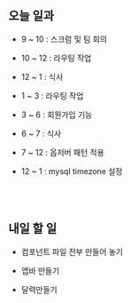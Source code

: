 ## 오늘 일과

- 9 ~ 10 : 스크럼 및 팀 회의

- 10 ~ 12 : 라우팅 작업

- 12 ~ 1 : 식사

- 1 ~ 3 : 라우팅 작업

- 3 ~ 6 : 회원가입 기능

- 6 ~ 7 : 식사

- 7 ~ 12 : 옵저버 패턴 적용

- 12 ~ 1 : mysql timezone 설정

</br>
</br>

## 내일 할 일

- 컴포넌트 파일 전부 만들어 놓기

- 앱바 만들기

- 달력만들기